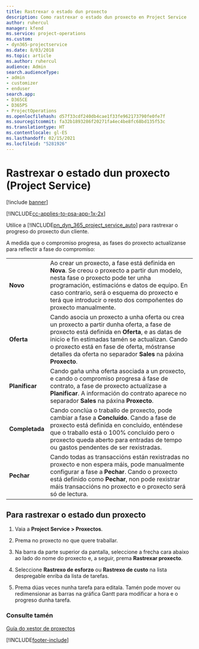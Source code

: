 ```yaml
---
title: Rastrexar o estado dun proxecto
description: Como rastrexar o estado dun proxecto en Project Service
author: ruhercul
manager: kfend
ms.service: project-operations
ms.custom:
- dyn365-projectservice
ms.date: 8/03/2018
ms.topic: article
ms.author: ruhercul
audience: Admin
search.audienceType:
- admin
- customizer
- enduser
search.app:
- D365CE
- D365PS
- ProjectOperations
ms.openlocfilehash: d57f33cdf240db4cae1f33fe962173790fe0fe7f
ms.sourcegitcommit: fa32b1893286f20271fa4ec4be8fc68bd135f53c
ms.translationtype: HT
ms.contentlocale: gl-ES
ms.lasthandoff: 02/15/2021
ms.locfileid: "5281926"
---
```

# <a name="track-a-projects-status-project-service"></a>Rastrexar o estado dun proxecto (Project Service)

[!include [banner](../includes/psa-now-project-operations.md)]

[!INCLUDE[cc-applies-to-psa-app-1x-2x](../includes/cc-applies-to-psa-app-1x-2x.md)]

Utilice a [!INCLUDE[pn_dyn_365_project_service_auto](../includes/pn-dyn-365-project-service-auto.md)] para rastrexar o progreso do proxecto dun cliente.  

A medida que o compromiso progresa, as fases do proxecto actualízanse para reflectir a fase do compromiso:  


|              |                                                                                                                                                                                                                                                                                                  |
|--------------|--------------------------------------------------------------------------------------------------------------------------------------------------------------------------------------------------------------------------------------------------------------------------------------------------|
|   **Novo**    | Ao crear un proxecto, a fase está definida en **Nova**. Se creou o proxecto a partir dun modelo, nesta fase o proxecto pode ter unha programación, estimacións e datos de equipo. En caso contrario, será o esquema do proxecto e terá que introducir o resto dos compoñentes do proxecto manualmente. |
|  **Oferta**   |      Cando asocia un proxecto a unha oferta ou crea un proxecto a partir dunha oferta, a fase de proxecto está definida en **Oferta**, e as datas de inicio e fin estimadas tamén se actualizan. Cando o proxecto está en fase de oferta, móstranse detalles da oferta no separador **Sales** na páxina **Proxecto**.      |
|   **Planificar**   |                                     Cando gaña unha oferta asociada a un proxecto, e cando o compromiso progresa á fase de contrato, a fase de proxecto actualízase a **Planificar**. A información do contrato aparece no separador **Sales** na páxina **Proxecto**.                                      |
| **Completada** |                    Cando conclúa o traballo de proxecto, pode cambiar a fase a **Concluído**. Cando a fase de proxecto está definida en concluído, enténdese que o traballo está o 100% concluído pero o proxecto queda aberto para entradas de tempo ou gastos pendentes de ser rexistradas.                     |
|  **Pechar**   |           Cando todas as transaccións están rexistradas no proxecto e non espera máis, pode manualmente configurar a fase a **Pechar**. Cando o proxecto está definido como **Pechar**, non pode rexistrar máis transaccións no proxecto e o proxecto será só de lectura.           |

## <a name="to-track-a-projects-status"></a>Para rastrexar o estado dun proxecto  

1.  Vaia a **Project Service > Proxectos**.  

2.  Prema no proxecto no que quere traballar.  

3.  Na barra da parte superior da pantalla, seleccione a frecha cara abaixo ao lado do nome do proxecto e, a seguir, prema **Rastrexar proxecto**.  

4.  Seleccione **Rastrexo de esforzo** ou **Rastrexo de custo** na lista despregable enriba da lista de tarefas.  

5.  Prema dúas veces nunha tarefa para editala. Tamén pode mover ou redimensionar as barras na gráfica Gantt para modificar a hora e o progreso dunha tarefa.  

### <a name="see-also"></a>Consulte tamén  
 [Guía do xestor de proxectos](../psa/project-manager-guide.md)


[!INCLUDE[footer-include](../includes/footer-banner.md)]